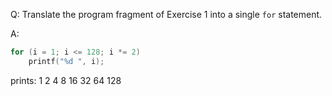 Q: Translate the program fragment of Exercise 1 into a single `for` statement.

A:

```c
for (i = 1; i <= 128; i *= 2)
    printf("%d ", i);
```

prints: 1 2 4 8 16 32 64 128
